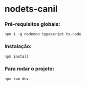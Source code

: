 # nodets-canil

### Pré-requisitos globais:

`npm i -g nodemon typescript ts-node`

### Instalação:

`npm install`

### Para rodar o projeto:

`npm run dev`
